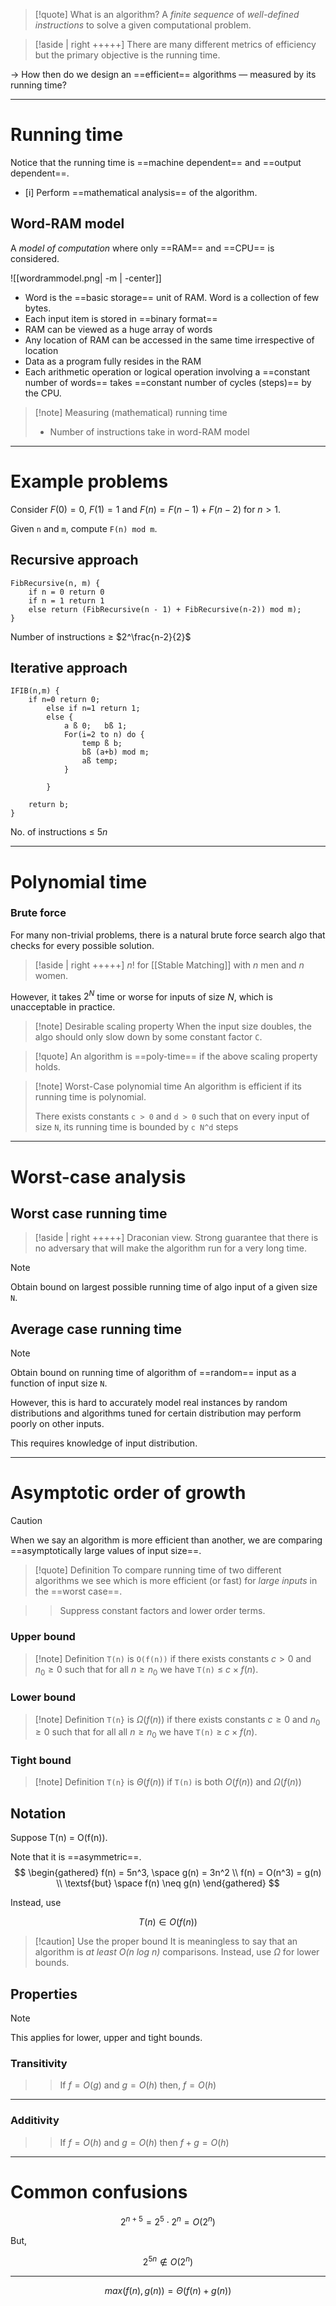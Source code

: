 >[!quote] What is an algorithm?
>A *finite sequence* of *well-defined instructions* to solve a given computational problem.

>[!aside | right +++++]
>There are many different metrics of efficiency but the primary objective is the running time.


→ How then do we design an ==efficient== algorithms — measured by its running time?

---

# Running time
Notice that the running time is ==machine dependent== and ==output dependent==.

- [i] Perform ==mathematical analysis== of the algorithm.

## Word-RAM model
A *model of computation* where only ==RAM== and ==CPU== is considered. 


![[wordrammodel.png| -m | -center]]

- Word is the ==basic storage== unit of RAM. Word is a collection of few bytes.
- Each input item is stored in ==binary format==
- RAM can be viewed as a huge array of words
- Any location of RAM can be accessed in the same time irrespective of location
- Data as a program fully resides in the RAM
- Each arithmetic operation or logical operation involving a ==constant number of words== takes ==constant number of cycles (steps)== by the CPU.

>[!note] Measuring (mathematical) running time
>- Number of instructions take in word-RAM model

---

# Example problems

Consider $F(0) = 0$,  $F(1) = 1$ and $F(n) = F(n-1) + F(n-2)$ for $n > 1$.

Given `n` and `m`, compute `F(n) mod m`.

## Recursive approach

```plain text
FibRecursive(n, m) {
	if n = 0 return 0
	if n = 1 return 1
	else return (FibRecursive(n - 1) + FibRecursive(n-2)) mod m);
}
```

Number of instructions ≥ $2^\frac{n-2}{2}$

## Iterative approach
```plain text
IFIB(n,m) {
	if n=0 return 0;
		else if n=1 return 1;
		else {       
			a ß 0;   bß 1;
			For(i=2 to n) do {
				temp ß b; 
				bß (a+b) mod m;
				aß temp;
			}

		}

	return b;
}
```

No. of instructions ≤ $5n$

---

# Polynomial time
### Brute force
For many non-trivial problems, there is a natural brute force search algo that checks for every possible solution.

>[!aside | right +++++]
>$n!$ for [[Stable Matching]] with $n$ men and $n$ women.

However, it takes $2^N$ time or worse for inputs of size $N$, which is unacceptable in practice.

>[!note] Desirable scaling property
>When the input size doubles, the algo should only slow down by some constant factor `C`.

>[!quote]
>An algorithm is ==poly-time== if the above scaling property holds.

>[!note] Worst-Case polynomial time
>An algorithm is efficient if its running time is polynomial.
>
>There exists constants `c > 0` and `d > 0` such that on every input of size `N`, its running time is bounded by `c N^d` steps

---

# Worst-case analysis

## Worst case running time
>[!aside | right +++++]
>Draconian view. Strong guarantee that there is no adversary that will make the algorithm run for a very long time.

>[!note]
>Obtain bound on largest possible running time of algo input of a given size `N`.

## Average case running time
>[!note]
>Obtain bound on running time of algorithm of ==random== input as a function of input size `N`.

However, this is hard to accurately model real instances by random distributions and algorithms tuned for certain distribution may perform poorly on other inputs.

This requires knowledge of input distribution.

---

# Asymptotic order of growth
>[!caution]
>When we say an algorithm is more efficient than another, we are comparing ==asymptotically large values of input size==.

>[!quote] Definition
>To compare running time of two different algorithms we see which is more efficient (or fast) for *large inputs* in the ==worst case==.

>> Suppress constant factors and lower order terms.

### Upper bound
>[!note] Definition
>`T(n)` is `O(f(n))` if there exists constants $c > 0$ and $n_0 ≥ 0$ such that for all $n ≥ n_0$ we have `T(n)` ≤ $c \times f(n)$.

### Lower bound
>[!note] Definition
>`T(n}` is $\Omega(f(n))$ if there exists constants $c ≥ 0$ and $n_{0} ≥ 0$ such that for all all $n ≥ n_0$ we have `T(n)` ≥ $c \times f(n)$.


### Tight bound
>[!note] Definition
>`T(n}` is $\Theta(f(n))$ if `T(n)` is both $O(f(n))$ and $\Omega(f(n))$

## Notation
Suppose T(n) = O(f(n)).

Note that it is ==asymmetric==.
$$ \begin{gathered} f(n) = 5n^3, \space g(n) = 3n^2 \\ f(n) = O(n^3) = g(n) \\ \textsf{but} \space f(n) \neq g(n) \end{gathered} $$

Instead, use

$$ T(n) \in O(f(n)) $$

>[!caution] Use the proper bound
>It is meaningless to say that an algorithm is *at least O(n log n)* comparisons. Instead, use $\Omega$ for lower bounds.


## Properties

>[!note]
>This applies for lower, upper and tight bounds.

### **Transitivity**

>> If $f = O(g)$ and $g=O(h)$ then, $f = O(h)$

---

### **Additivity**

>> If $f = O(h)$ and $g=O(h)$ then $f + g = O(h)$


---

# Common confusions

$$ 2^{n+5} = 2^5 \cdot 2^n = O(2 ^ n) $$

But,

$$ 2^{5n} \notin O(2^n) $$

---

$$ max(f(n), g(n)) = \Theta(f(n) + g(n)) $$